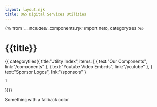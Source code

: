 ```yaml
---
layout: layout.njk
title: OGS Digital Services Utilities
---
```

{% from './_includes/_components.njk' import hero, categorytiles  %}

<h1 class="nysds-text-36 font-extrabold"> {{title}} </h2>

{{ categorytiles({ 
    title:"Utility Index",
    items: [
        {
            text:"Our Components",
            link:"/components"
        },
        {
            text:"Youtube Video Embeds",
            link:"/youtube"
        },
        {
            text:"Sponsor Logos",
            link:"/sponsors"
        }

    ]
})}}

<div class="block bg-fallback bg-admin-first  h-1/2 w-1/2"> Something with a fallback color </div>